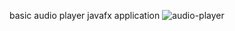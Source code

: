 basic audio player javafx application 
![audio-player](https://github.com/abbumillion/jfplayer/assets/51262961/c8b7ccae-a9fe-4422-bea9-98e731777536)
